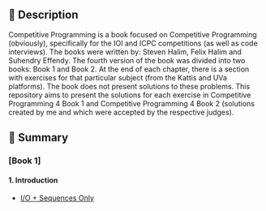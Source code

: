 
## **🎯 Description**

Competitive Programming is a book focused on Competitive Programming (obviously), specifically for the IOI and ICPC competitions (as well as code interviews). The books were written by: Steven Halim, Felix Halim and Suhendry Effendy. The fourth version of the book was divided into two books: Book 1 and Book 2. At the end of each chapter, there is a section with exercises for that particular subject (from the Kattis and UVa platforms). The book does not present solutions to these problems. This repository aims to present the solutions for each exercise in Competitive Programming 4 Book 1 and Competitive Programming 4 Book 2 (solutions created by me and which were accepted by the respective judges).

## **📜 Summary**

### **[Book 1]**

#### 1. Introduction

 - <a href="/Book 1/01 Introduction/01.1 IO + Sequences Only/">I/O + Sequences Only</a>
